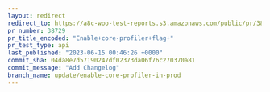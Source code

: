 ```yaml
---
layout: redirect
redirect_to: https://a8c-woo-test-reports.s3.amazonaws.com/public/pr/38729/api/index.html
pr_number: 38729
pr_title_encoded: "Enable+core-profiler+flag+"
pr_test_type: api
last_published: "2023-06-15 00:46:26 +0000"
commit_sha: 04da8e7d57190247df02373da06f76c270370a81
commit_message: "Add Changelog"
branch_name: update/enable-core-profiler-in-prod
---
```

